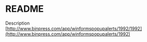 # README #

Description [http://www.binpress.com/app/winformspopupalerts/1992/1992](http://www.binpress.com/app/winformspopupalerts/1992)